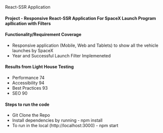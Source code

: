 React-SSR Application

<h4>Project - Responsive React-SSR Application For SpaceX Launch Program apllication with Filters</h4>

<h4>Functionality/Requirement Coverage</h4>
<ul>
  <li>Responsive application (Mobile, Web and Tablets) to show all the vehicle launches by SpaceX</li>
  <li>Year and Successful Launch Filter Implemeneted</li>
</ul>

<h4>Results from Light House Testing</h4>
<ul>
  <li>Performance 74</li>
  <li>Accessibility 94</li>
  <li>Best Practices 93</li>
  <li>SEO 90</li>
</ul>

<h4>Steps to run the code</h4>
<ul>
  <li>Git Clone the Repo</li>
  <li>Install dependencies by running - npm install</li>
  <li>To run in the local (http://localhost:3000) - npm start</li>
</ul>
